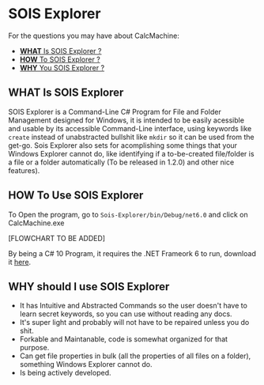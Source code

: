 # SOIS Explorer

For the questions you may have about CalcMachine:

- [**WHAT** Is SOIS Explorer ?](#id-section1)
- [**HOW**  To SOIS Explorer ?](#id-section2)
- [**WHY**  You SOIS Explorer ?](#id-section3)


<div id='id-section1'/>

## WHAT Is SOIS Explorer

SOIS Explorer is a Command-Line C# Program for File and Folder Management designed for Windows, it is intended to be easily acessible and usable by its accessible Command-Line interface, using keywords like `create` instead of unabstracted bullshit like `mkdir` so it can be used from the get-go. Sois Explorer also sets for acomplishing some things that your Windows Explorer cannot do, like identifying if a to-be-created file/folder is a file or a folder automatically (To be released in 1.2.0) and other nice features).

<div id='id-section2'/>

## HOW To Use SOIS Explorer

To Open the program, go to `Sois-Explorer/bin/Debug/net6.0` and click on CalcMachine.exe

[FLOWCHART TO BE ADDED]

By being a C# 10 Program, it requires the .NET Frameork 6 to run, download it [here](https://dotnet.microsoft.com/en-us/download/dotnet/6.0).

<div id='id-section3'/>

## WHY should I use SOIS Explorer

- It has Intuitive and Abstracted Commands so the user doesn't have to learn secret keywords, so you can use without reading any docs.
- It's super light and probably will not have to be repaired unless you do shit.
- Forkable and Maintanable, code is somewhat organized for that purpose.
- Can get file properties in bulk (all the properties of all files on a folder), something Windows Explorer cannot do.
- Is being actively developed.
